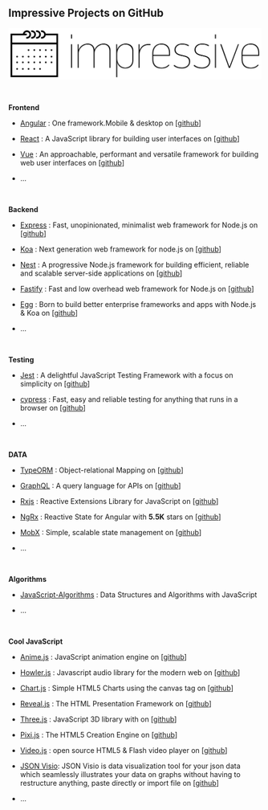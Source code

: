## Impressive Projects on GitHub

![impressive](assets/1.png)

<br />

**Frontend**

- [Angular](https://angular.io/) : One framework.Mobile & desktop on [[github](https://github.com/angular/angular)]

- [React](https://reactjs.org/) : A JavaScript library for building user interfaces on [[github](https://github.com/facebook/react)]

- [Vue](https://vuejs.org/) : An approachable, performant and versatile framework for building web user interfaces on [[github](https://github.com/vuejs/vue)]

- ...

<br />

**Backend**

- [Express](https://expressjs.com/) : Fast, unopinionated, minimalist web framework for Node.js on [[github](https://github.com/expressjs/express)]

- [Koa](https://koajs.com/) : Next generation web framework for node.js on [[github](https://github.com/koajs/koa)]

- [Nest](https://nestjs.com/) : A progressive Node.js framework for building efficient, reliable and scalable server-side applications on [[github](https://github.com/nestjs/nest)]

- [Fastify](https://www.fastify.io/) : Fast and low overhead web framework for Node.js on [[github](https://github.com/fastify/fastify)]

- [Egg](https://eggjs.org/) : Born to build better enterprise frameworks and apps with Node.js & Koa on [[github](https://github.com/eggjs/egg/)]

- ...

<br />

**Testing**

- [Jest](https://jestjs.io/) : A delightful JavaScript Testing Framework with a focus on simplicity on [[github](https://github.com/facebook/jest)]

- [cypress](https://www.cypress.io/) : Fast, easy and reliable testing for anything that runs in a browser on [[github](https://github.com/cypress-io/cypress)]

- ...

<br />

**DATA**

- [TypeORM](https://typeorm.io/#/) : Object-relational Mapping on [[github](https://github.com/typeorm/typeorm)]

- [GraphQL](https://graphql.org/) : A query language for APIs on [[github](https://github.com/graphql)]

- [Rxjs](https://rxjs-dev.firebaseapp.com/) : Reactive Extensions Library for JavaScript on [[github](https://github.com/ReactiveX/rxjs)]

- [NgRx](https://ngrx.io/) : Reactive State for Angular with **5.5K** stars on [[github](https://github.com/ngrx/platform)]

- [MobX](https://mobx.js.org/README.html) : Simple, scalable state management on [[github](https://github.com/mobxjs/mobx)]

- ...

<br />

**Algorithms**

- [JavaScript-Algorithms](https://github.com/trekhleb/javascript-algorithms) : Data Structures and Algorithms with JavaScript

- ...

<br />

**Cool JavaScript**

- [Anime.js](https://animejs.com/) : JavaScript animation engine on [[github](https://github.com/juliangarnier/anime)]

- [Howler.js](https://howlerjs.com/) : Javascript audio library for the modern web on [[github](https://github.com/goldfire/howler.js/)]

- [Chart.js](https://www.chartjs.org/) : Simple HTML5 Charts using the canvas tag on [[github](https://github.com/chartjs/Chart.js)]

- [Reveal.js](https://revealjs.com/) : The HTML Presentation Framework on [[github](https://github.com/hakimel/reveal.js)]

- [Three.js](https://threejs.org/) : JavaScript 3D library with on [[github](https://github.com/mrdoob/three.js)]

- [Pixi.js](https://www.pixijs.com/) : The HTML5 Creation Engine on [[github](https://github.com/pixijs/pixi.js)]

- [Video.js](https://videojs.com/) : open source HTML5 & Flash video player on [[github](https://github.com/videojs/video.js)]

- [JSON Visio](https://jsonvisio.com/editor): JSON Visio is data visualization tool for your json data which seamlessly illustrates your data on graphs without having to restructure anything, paste directly or import file on [[github](https://github.com/AykutSarac/jsonvisio.com)]

- ...